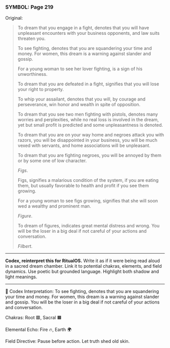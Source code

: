 ### SYMBOL: Page 219

Original:
> To dream that you engage in a fight, denotes that you will have unpleasant
> encounters with your business opponents, and law suits threaten you.
> 
> 
> To see fighting, denotes that you are squandering your time and money.
> For women, this dream is a warning against slander and gossip.
> 
> 
> For a young woman to see her lover fighting, is a sign of his unworthiness.
> 
> 
> To dream that you are defeated in a fight, signifies that you
> will lose your right to property.
> 
> 
> To whip your assailant, denotes that you will, by courage and perseverance,
> win honor and wealth in spite of opposition.
> 
> 
> To dream that you see two men fighting with pistols, denotes many
> worries and perplexities, while no real loss is involved in the dream,
> yet but small profit is predicted and some unpleasantness is denoted.
> 
> 
> To dream that you are on your way home and negroes attack
> you with razors, you will be disappointed in your business,
> you will be much vexed with servants, and home associations
> will be unpleasant.
> 
> 
> To dream that you are fighting negroes, you will be annoyed by them
> or by some one of low character.
> 
> 
> _Figs_.
> 
> 
> Figs, signifies a malarious condition of the system, if you are eating them,
> but usually favorable to health and profit if you see them growing.
> 
> 
> For a young woman to see figs growing, signifies that she will soon
> wed a wealthy and prominent man.
> 
> 
> _Figure_.
> 
> 
> To dream of figures, indicates great mental distress and wrong.
> You will be the loser in a big deal if not careful of your
> actions and conversation.
> 
> 
> _Filbert_.

---

**Codex, reinterpret this for RitualOS.**
Write it as if it were being read aloud in a sacred dream chamber.
Link it to potential chakras, elements, and field dynamics.
Use poetic but grounded language.
Highlight both shadow and light meanings.

---

🔁 Codex Interpretation:
To see fighting, denotes that you are squandering your time and money. For women, this dream is a warning against slander and gossip. You will be the loser in a big deal if not careful of your actions and conversation.

Chakras: Root 🟥, Sacral 🟧

Elemental Echo: Fire 🔥, Earth 🌍

Field Directive: Pause before action. Let truth shed old skin.
